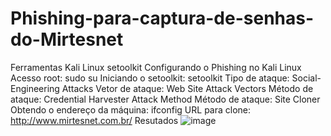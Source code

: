 # Phishing-para-captura-de-senhas-do-Mirtesnet

Ferramentas
Kali Linux
setoolkit
Configurando o Phishing no Kali Linux
Acesso root: sudo su
Iniciando o setoolkit: setoolkit
Tipo de ataque: Social-Engineering Attacks
Vetor de ataque: Web Site Attack Vectors
Método de ataque: Credential Harvester Attack Method 
Método de ataque: Site Cloner
Obtendo o endereço da máquina: ifconfig
URL para clone: http://www.mirtesnet.com.br/
Resutados
![image](https://user-images.githubusercontent.com/85662352/231198033-97accfb9-1dcb-40bc-a461-d168d3e76f4a.png)
